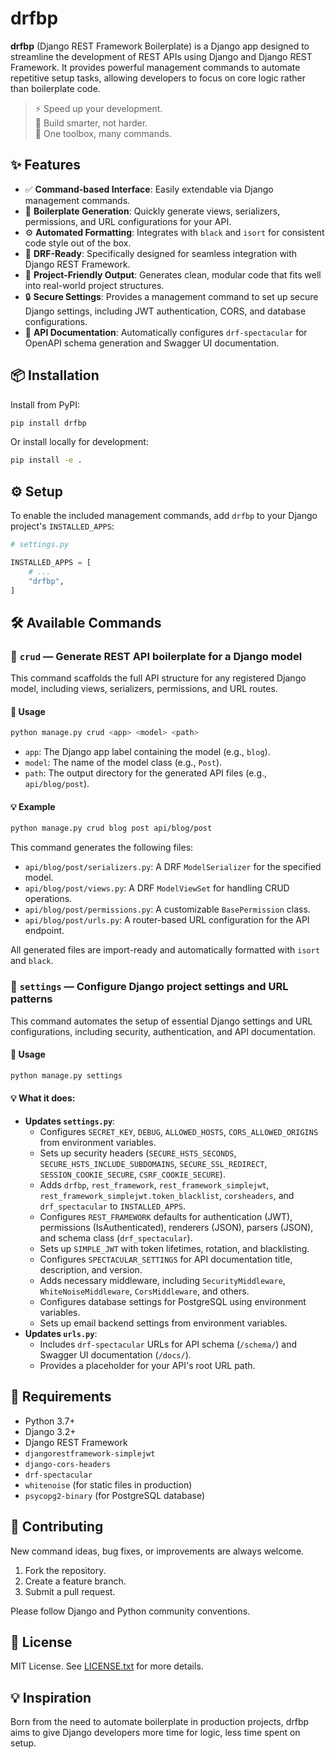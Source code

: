 # drfbp

**drfbp** (Django REST Framework Boilerplate) is a Django app designed to streamline the development of REST APIs using Django and Django REST Framework. It provides powerful management commands to automate repetitive setup tasks, allowing developers to focus on core logic rather than boilerplate code.

> ⚡ Speed up your development. <br>
> 🧱 Build smarter, not harder. <br>
> 🧰 One toolbox, many commands. <br>

## ✨ Features

- ✅ **Command-based Interface**: Easily extendable via Django management commands.
- 🔧 **Boilerplate Generation**: Quickly generate views, serializers, permissions, and URL configurations for your API.
- ⚙️ **Automated Formatting**: Integrates with `black` and `isort` for consistent code style out of the box.
- 🧩 **DRF-Ready**: Specifically designed for seamless integration with Django REST Framework.
- 💼 **Project-Friendly Output**: Generates clean, modular code that fits well into real-world project structures.
- 🔒 **Secure Settings**: Provides a management command to set up secure Django settings, including JWT authentication, CORS, and database configurations.
- 📄 **API Documentation**: Automatically configures `drf-spectacular` for OpenAPI schema generation and Swagger UI documentation.

## 📦 Installation

Install from PyPI:

```bash
pip install drfbp
```

Or install locally for development:

```bash
pip install -e .
```

## ⚙️ Setup

To enable the included management commands, add `drfbp` to your Django project's `INSTALLED_APPS`:

```python
# settings.py

INSTALLED_APPS = [
    # ...
    "drfbp",
]
```

## 🛠 Available Commands

### 📌 `crud` — Generate REST API boilerplate for a Django model

This command scaffolds the full API structure for any registered Django model, including views, serializers, permissions, and URL routes.

#### 🔄 Usage

```bash
python manage.py crud <app> <model> <path>
```

- `app`: The Django app label containing the model (e.g., `blog`).
- `model`: The name of the model class (e.g., `Post`).
- `path`: The output directory for the generated API files (e.g., `api/blog/post`).

#### 💡 Example

```bash
python manage.py crud blog post api/blog/post
```

This command generates the following files:

- `api/blog/post/serializers.py`: A DRF `ModelSerializer` for the specified model.
- `api/blog/post/views.py`: A DRF `ModelViewSet` for handling CRUD operations.
- `api/blog/post/permissions.py`: A customizable `BasePermission` class.
- `api/blog/post/urls.py`: A router-based URL configuration for the API endpoint.

All generated files are import-ready and automatically formatted with `isort` and `black`.

### 📌 `settings` — Configure Django project settings and URL patterns

This command automates the setup of essential Django settings and URL configurations, including security, authentication, and API documentation.

#### 🔄 Usage

```bash
python manage.py settings
```

#### 💡 What it does:

- **Updates `settings.py`**:
  - Configures `SECRET_KEY`, `DEBUG`, `ALLOWED_HOSTS`, `CORS_ALLOWED_ORIGINS` from environment variables.
  - Sets up security headers (`SECURE_HSTS_SECONDS`, `SECURE_HSTS_INCLUDE_SUBDOMAINS`, `SECURE_SSL_REDIRECT`, `SESSION_COOKIE_SECURE`, `CSRF_COOKIE_SECURE`).
  - Adds `drfbp`, `rest_framework`, `rest_framework_simplejwt`, `rest_framework_simplejwt.token_blacklist`, `corsheaders`, and `drf_spectacular` to `INSTALLED_APPS`.
  - Configures `REST_FRAMEWORK` defaults for authentication (JWT), permissions (IsAuthenticated), renderers (JSON), parsers (JSON), and schema class (`drf_spectacular`).
  - Sets up `SIMPLE_JWT` with token lifetimes, rotation, and blacklisting.
  - Configures `SPECTACULAR_SETTINGS` for API documentation title, description, and version.
  - Adds necessary middleware, including `SecurityMiddleware`, `WhiteNoiseMiddleware`, `CorsMiddleware`, and others.
  - Configures database settings for PostgreSQL using environment variables.
  - Sets up email backend settings from environment variables.
- **Updates `urls.py`**:
  - Includes `drf-spectacular` URLs for API schema (`/schema/`) and Swagger UI documentation (`/docs/`).
  - Provides a placeholder for your API's root URL path.

## 🔧 Requirements

- Python 3.7+
- Django 3.2+
- Django REST Framework
- `djangorestframework-simplejwt`
- `django-cors-headers`
- `drf-spectacular`
- `whitenoise` (for static files in production)
- `psycopg2-binary` (for PostgreSQL database)

## 🤝 Contributing

New command ideas, bug fixes, or improvements are always welcome.

1. Fork the repository.
2. Create a feature branch.
3. Submit a pull request.

Please follow Django and Python community conventions.

## 🪪 License

MIT License. See [LICENSE.txt](LICENSE.txt) for more details.

## 💡 Inspiration

Born from the need to automate boilerplate in production projects, drfbp aims to give Django developers more time for logic, less time spent on setup.
